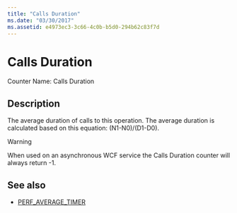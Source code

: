 ```yaml
---
title: "Calls Duration"
ms.date: "03/30/2017"
ms.assetid: e4973ec3-3c66-4c0b-b5d0-294b62c83f7d
---
```

# Calls Duration
Counter Name: Calls Duration  
  
## Description  
 The average duration of calls to this operation. The average duration is calculated based on this equation: (N1-N0)/(D1-D0).  
  
> [!WARNING]
> When used on an asynchronous WCF service the Calls Duration counter will always return -1.  
  
## See also

- [PERF_AVERAGE_TIMER](https://www.microsoft.com/technet/prodtechnol/windows2000serv/reskit/counters/counters1_qnnv.mspx?mfr=true)
